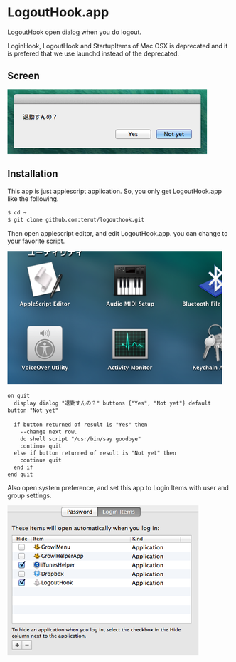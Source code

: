 # LogoutHook.app

LogoutHook open dialog when you do logout.

LoginHook, LogoutHook and StartupItems of Mac OSX is deprecated and it is prefered that we use launchd instead of the deprecated.

## Screen

![screenshot1](screen/screenshot1.png)

## Installation

This app is just applescript application.
So, you only get LogoutHook.app like the following.

```sh
$ cd ~
$ git clone github.com:terut/logouthook.git
```

Then open applescript editor, and edit LogoutHook.app. you can change to your favorite script.

![screenshot2](screen/screenshot2.png)

```applescript
on quit
  display dialog "退勤すんの？" buttons {"Yes", "Not yet"} default button "Not yet"
  
  if button returned of result is "Yes" then
    --change next row.
    do shell script "/usr/bin/say goodbye"
    continue quit
  else if button returned of result is "Not yet" then
    continue quit
  end if
end quit
```

Also open system preference, and set this app to Login Items with user and group settings.

![screenshot3](screen/screenshot3.png)
